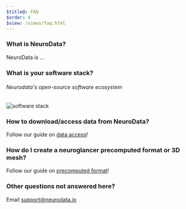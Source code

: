 ```yaml
---
$title@: FAQ
$order: 4
$view: /views/faq.html
---
```


### What is NeuroData?

NeuroData is ...

### What is your software stack?

###### Neurodata's open-source software ecosystem
![software stack]([url('/source/images/software_stack.jpg')])

### How to download/access data from NeuroData?

Follow our guide on [data access]([url('/content/help/access.md')])!

### How do I create a neuroglancer precomputed format or 3D mesh?

Follow our guide on [precomputed format]([url('/content/help/boss-to-precompute.md')])!

### Other questions not answered here?

Email [support@neurodata.io](mailto:support@neurodata.io)
